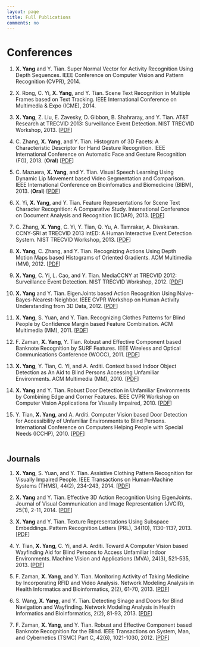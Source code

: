 ```yaml
---
layout: page
title: Full Publications
comments: no
---
```


# Conferences

1. **X. Yang** and Y. Tian. Super Normal Vector for Activity Recognition Using Depth Sequences. IEEE Conference on Computer Vision and Pattern Recognition (CVPR), 2014.

1. X. Rong, C. Yi, **X. Yang**, and Y. Tian. Scene Text Recognition in Multiple Frames based on Text Tracking. IEEE International Conference on Multimedia & Expo (ICME), 2014.

1. **X. Yang**, Z. Liu, E. Zavesky, D. Gibbon, B. Shahraray, and Y. Tian. AT&T Research at TRECVID 2013: Surveillance Event Detection. NIST TRECVID Workshop, 2013. [[PDF](/publications/papers/TRECVID_2013_SED.pdf)]

1. C. Zhang, **X. Yang**, and Y. Tian. Histogram of 3D Facets: A Characteristic Descriptor for Hand Gesture Recognition. IEEE International Conference on Automatic Face and Gesture Recognition (FG), 2013. (**Oral**) [[PDF](/publications/papers/FG13.pdf)]

1. C. Mazuera, **X. Yang**, and Y. Tian. Visual Speech Learning Using Dynamic Lip Movement based Video Segmentation and Comparison. IEEE International Conference on Bioinfomatics and Biomedicine (BIBM), 2013. (**Oral**) [[PDF](/publications/papers/BIBM13.pdf)]

1. X. Yi, **X. Yang**, and Y. Tian. Feature Representations for Scene Text Character Recognition: A Comparative Study. International Conference on Document Analysis and Recognition (ICDAR), 2013. [[PDF](/publications/papers/ICDAR13.pdf)]

1. C. Zhang, **X. Yang**, C. Yi, Y. Tian, Q. Yu, A. Tamrakar, A. Divakaran. CCNY-SRI at TRECVID 2013 intED: A Human Interactive Event Detection System. NIST TRECVID Workshop, 2013. [[PDF](/publications/papers/TRECVID_2013_CCNY_SRI.pdf)]

1. **X. Yang**, C. Zhang, and Y. Tian. Recognizing Actions Using Depth Motion Maps based Histograms of Oriented Gradients. ACM Multimedia (MM), 2012. [[PDF](/publications/papers/DMM.pdf)]

1. **X. Yang**, C. Yi, L. Cao, and Y. Tian. MediaCCNY at TRECVID 2012: Surveillance Event Detection. NIST TRECVID Workshop, 2012. [[PDF](/publications/papers/TRECVID_2012_SED.pdf)]

1. **X. Yang** and Y. Tian. EigenJoints based Action Recognition Using Naive-Bayes-Nearest-Neighbor. IEEE CVPR Workshop on Human Activity Understanding from 3D Data, 2012. [[PDF](/publications/papers/EigenJoints_CVPRW.pdf)]

1. **X. Yang**, S. Yuan, and Y. Tian. Recognizing Clothes Patterns for Blind People by Confidence Margin based Feature Combination. ACM Multimedia (MM), 2011. [[PDF](/publications/papers/ClothingPattern_MM11.pdf)]

1. F. Zaman, **X. Yang**, Y. Tian. Robust and Effective Component based Banknote Recognition by SURF Features. IEEE Wireless and Optical Communications Conference (WOCC), 2011. [[PDF](/publications/papers/Banknote_WOCC.pdf)]

1. **X. Yang**, Y. Tian, C. Yi, and A. Arditi. Context based Indoor Object Detection as An Aid to Blind Persons Accessing Unfamiliar Environments. ACM Multimedia (MM), 2010. [[PDF](/publications/papers/Navigation_MM10.pdf)]

1. **X. Yang** and Y. Tian. Robust Door Detection in Unfamiliar Environments by Combining Edge and Corner Features. IEEE CVPR Workshop on Computer Vision Applications for Visually Impaired, 2010. [[PDF](/publications/papers/Door_Detection_CVPRW.pdf)]

1. Y. Tian, **X. Yang**, and A. Arditi. Computer Vision based Door Detection for Accessibility of Unfamiliar Environments to Blind Persons. International Conference on Computers Helping People with Special Needs (ICCHP), 2010. [[PDF](/publications/papers/Door_Detection_ICCHP.pdf)]
<br><br>

## Journals

1. **X. Yang**, S. Yuan, and Y. Tian. Assistive Clothing Pattern Recognition for Visually Impaired People. IEEE Transactions on Human-Machine Systems (THMS), 44(2), 234-243, 2014. [[PDF](/publications/papers/Clothing_Patterns.pdf)]

1. **X. Yang** and Y. Tian. Effective 3D Action Recognition Using EigenJoints. Journal of Visual Communication and Image Representation (JVCIR), 25(1), 2-11, 2014. [[PDF](/publications/papers/EigenJoints_JVCIR.pdf)]

1. **X. Yang** and Y. Tian. Texture Representations Using Subspace Embeddings. Pattern Recognition Letters (PRL), 34(10), 1130-1137, 2013. [[PDF](/publications/papers/Texture_PRL.pdf)]

1. Y. Tian, **X. Yang**, C. Yi, and A. Arditi. Toward A Computer Vision based Wayfinding Aid for Blind Persons to Access Unfamiliar Indoor Environments. Machine Vision and Applications (MVA), 24(3), 521-535, 2013. [[PDF](/publications/papers/Navigation_MVA.pdf)]

1. F. Zaman, **X. Yang**, and Y. Tian. Monitoring Activity of Taking Medicine by Incorporating RFID and Video Analysis. Network Modeling Analysis in Health Informatics and Bioinformatics, 2(2), 61-70, 2013. [[PDF](/publications/papers/Medicine_Taking.pdf)]

1. S. Wang, **X. Yang**, and Y. Tian. Detecting Sinage and Doors for Blind Navigation and Wayfinding. Network Modeling Analysis in Health Informatics and Bioinformatics, 2(2), 81-93, 2013. [[PDF](/publications/papers/Sinage.pdf)]

1. F. Zaman, **X. Yang**, and Y. Tian. Robust and Effective Component based Banknote Recognition for the Blind. IEEE Transactions on System, Man, and Cybernetics (TSMC) Part C, 42(6), 1021-1030, 2012. [[PDF](/publications/papers/Banknote_TSMC.pdf)]